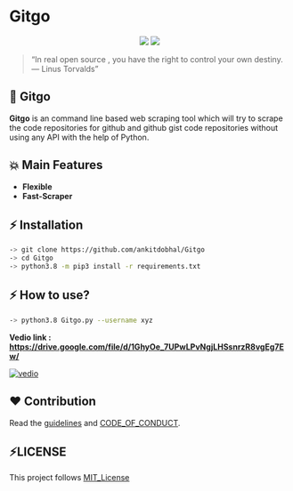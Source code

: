 # Gitgo 
<p align="center">
    <img src="https://forthebadge.com/images/badges/built-with-love.svg">
    <img src="https://forthebadge.com/images/badges/made-with-python.svg">
</p>

> “In real open source , you have the right to control your own destiny. — Linus Torvalds”

##  📌 Gitgo
**Gitgo** is an command line based web scraping tool which will try to scrape the code repositories for github and github gist code repositories without using any API with the help of Python.


## 💥 Main Features
- **Flexible**
- **Fast-Scraper**


## ⚡ Installation
```bash
-> git clone https://github.com/ankitdobhal/Gitgo
-> cd Gitgo
-> python3.8 -m pip3 install -r requirements.txt
```

## ⚡ How to use?
```bash
-> python3.8 Gitgo.py --username xyz
```
**Vedio link : https://drive.google.com/file/d/1GhyOe_7UPwLPvNgjLHSsnrzR8vgEg7Ew/**

[![vedio](https://dev-to-uploads.s3.amazonaws.com/i/gdc3cj4a0mg1o4pk271h.png)](https://drive.google.com/file/d/1GhyOe_7UPwLPvNgjLHSsnrzR8vgEg7Ew/)


## ❤️ Contribution  

Read the [guidelines](CONTRIBUTING.md) and [CODE_OF_CONDUCT](CODE_OF_CONDUCT.md).


## ⚡LICENSE
This project follows [MIT_License](LICENSE)